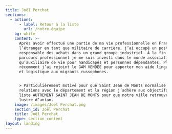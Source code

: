 ```yaml
---
title: Joël Perchat
sections:
  - actions:
      - label: Retour à la liste
        url: /notre-équipe
    bg: white
    content: >-
      Après avoir effectué une partie de ma vie professionnelle en France et à
      l’étranger en tant que militaire de carrière, j’ai occupé un poste de
      responsable des achats dans un grand groupe industriel. À la fin de mon
      parcours professionnel je me suis investi dans le monde associatif en tant
      qu’auxiliaire de vie pour handicapés et personnes dépendantes. Plus
      récemment j’ai rejoint le GAM VENDÉE pour apporter mon aide linguistique
      et logistique aux migrants russophones.


      > Particulièrement motivé pour que Saint Jean de Monts normalise ses
      relations avec le département et la région j’adhère aux objectifs de la
      liste AUTREMENT SAINT JEAN DE MONTS pour que notre ville retrouve son
      lustre d’antan.
    image: /images/Joël Perchat.png
    section_id: Joël Perchat
    title: Joël Perchat
    type: section_content
layout: landing
---
```


